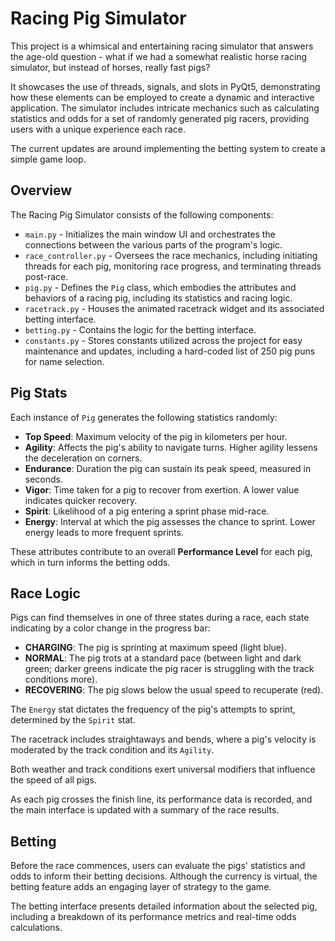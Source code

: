 # Racing Pig Simulator

This project is a whimsical and entertaining racing simulator that answers the age-old question - what if we had a somewhat realistic horse racing simulator, but instead of horses, really fast pigs? 

It showcases the use of threads, signals, and slots in PyQt5, demonstrating how these elements can be employed to create a dynamic and interactive application. The simulator includes intricate mechanics such as calculating statistics and odds for a set of randomly generated pig racers, providing users with a unique experience each race.

The current updates are around implementing the betting system to create a simple game loop.

## Overview

The Racing Pig Simulator consists of the following components:

- `main.py` - Initializes the main window UI and orchestrates the connections between the various parts of the program's logic.
- `race_controller.py` - Oversees the race mechanics, including initiating threads for each pig, monitoring race progress, and terminating threads post-race.
- `pig.py` - Defines the `Pig` class, which embodies the attributes and behaviors of a racing pig, including its statistics and racing logic.
- `racetrack.py` - Houses the animated racetrack widget and its associated betting interface.
- `betting.py` - Contains the logic for the betting interface.
- `constants.py` - Stores constants utilized across the project for easy maintenance and updates, including a hard-coded list of 250 pig puns for name selection.

## Pig Stats

Each instance of `Pig` generates the following statistics randomly:

- **Top Speed**: Maximum velocity of the pig in kilometers per hour.
- **Agility**: Affects the pig's ability to navigate turns. Higher agility lessens the deceleration on corners.
- **Endurance**: Duration the pig can sustain its peak speed, measured in seconds.
- **Vigor**: Time taken for a pig to recover from exertion. A lower value indicates quicker recovery.
- **Spirit**: Likelihood of a pig entering a sprint phase mid-race.
- **Energy**: Interval at which the pig assesses the chance to sprint. Lower energy leads to more frequent sprints.

These attributes contribute to an overall **Performance Level** for each pig, which in turn informs the betting odds.

## Race Logic

Pigs can find themselves in one of three states during a race, each state indicating by a color change in the progress bar:

- **CHARGING**: The pig is sprinting at maximum speed (light blue).
- **NORMAL**: The pig trots at a standard pace (between light and dark green; darker greens indicate the pig racer is struggling with the track conditions more).
- **RECOVERING**: The pig slows below the usual speed to recuperate (red).

The `Energy` stat dictates the frequency of the pig's attempts to sprint, determined by the `Spirit` stat.

The racetrack includes straightaways and bends, where a pig's velocity is moderated by the track condition and its `Agility`.

Both weather and track conditions exert universal modifiers that influence the speed of all pigs.

As each pig crosses the finish line, its performance data is recorded, and the main interface is updated with a summary of the race results.

## Betting

Before the race commences, users can evaluate the pigs' statistics and odds to inform their betting decisions. Although the currency is virtual, the betting feature adds an engaging layer of strategy to the game.

The betting interface presents detailed information about the selected pig, including a breakdown of its performance metrics and real-time odds calculations.